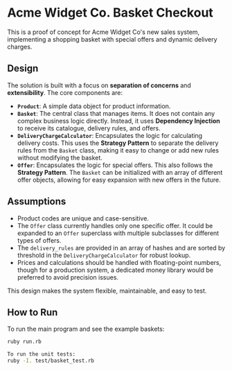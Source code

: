# Acme Widget Co. Basket Checkout

This is a proof of concept for Acme Widget Co's new sales system, implementing a shopping basket with special offers and dynamic delivery charges.

## Design
The solution is built with a focus on **separation of concerns** and **extensibility**. The core components are:
* **`Product`**: A simple data object for product information.
* **`Basket`**: The central class that manages items. It does not contain any complex business logic directly. Instead, it uses **Dependency Injection** to receive its catalogue, delivery rules, and offers.
* **`DeliveryChargeCalculator`**: Encapsulates the logic for calculating delivery costs. This uses the **Strategy Pattern** to separate the delivery rules from the `Basket` class, making it easy to change or add new rules without modifying the basket.
* **`Offer`**: Encapsulates the logic for special offers. This also follows the **Strategy Pattern**. The `Basket` can be initialized with an array of different offer objects, allowing for easy expansion with new offers in the future.


## Assumptions
* Product codes are unique and case-sensitive.
* The `Offer` class currently handles only one specific offer. It could be expanded to an `Offer` superclass with multiple subclasses for different types of offers.
* The `delivery_rules` are provided in an array of hashes and are sorted by threshold in the `DeliveryChargeCalculator` for robust lookup.
* Prices and calculations should be handled with floating-point numbers, though for a production system, a dedicated money library would be preferred to avoid precision issues.

This design makes the system flexible, maintainable, and easy to test.

## How to Run
To run the main program and see the example baskets:
```bash
ruby run.rb

To run the unit tests:
ruby -I. test/basket_test.rb

